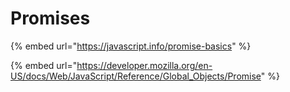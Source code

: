 # Promises

{% embed url="https://javascript.info/promise-basics" %}

{% embed url="https://developer.mozilla.org/en-US/docs/Web/JavaScript/Reference/Global_Objects/Promise" %}
